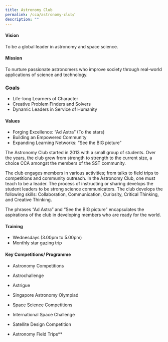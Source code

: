 ```yaml
---
title: Astronomy Club
permalink: /cca/astronomy-club/
description: ""
---
```

#### Vision
To be a global leader in astronomy and space science.

#### Mission
To nurture passionate astronomers who improve society through real-world applications of science and technology.

  ### Goals

*   Life-long Learners of Character 
*   Creative Problem Finders and Solvers
*   Dynamic Leaders in Service of Humanity
   
  #### Values

*   Forging Excellence: “Ad Astra” (To the stars) 
*   Building an Empowered Community
*   Expanding Learning Networks: “See the BIG picture”
    
The Astronomy Club started in 2013 with a small group of students. Over the years, the club grew from strength to strength to the current size, a choice CCA amongst the members of the SST community.   

The club engages members in various activities; from talks to field trips to competitions and community outreach. In the Astronomy Club, one must teach to be a leader. The process of instructing or sharing develops the student leaders to be strong science communicators. The club develops the following skills: Collaboration, Communication, Curiosity, Critical Thinking, and Creative Thinking.  

The phrases “Ad Astra” and “See the BIG picture” encapsulates the aspirations of the club in developing members who are ready for the world.

#### Training 
*   Wednesdays (3.00pm to 5.00pm)
*   Monthly star gazing trip 

#### Key Competitions/ Programme

*   Astronomy Competitions
    

*   Astrochallenge
    
*   Astrigue 
    
*   Singapore Astronomy Olympiad  
    

*   Space Science Competitions
    

*   International Space Challenge
    
*   Satellite Design Competition 
    

*   Astronomy Field Trips**